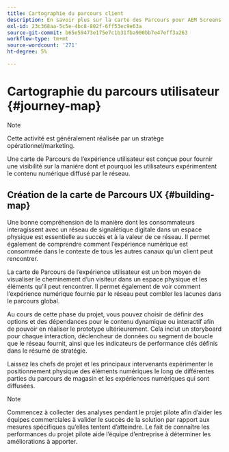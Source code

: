 ```yaml
---
title: Cartographie du parcours client
description: En savoir plus sur la carte des Parcours pour AEM Screens.
exl-id: 23c368aa-5c5e-4bc8-802f-6ff53ec9e63a
source-git-commit: b65e59473e175e7c1b31fba900bb7e47eff3a263
workflow-type: tm+mt
source-wordcount: '271'
ht-degree: 5%

---
```


# Cartographie du parcours utilisateur {#journey-map}

>[!NOTE]
>
>Cette activité est généralement réalisée par un stratège opérationnel/marketing.

Une carte de Parcours de l’expérience utilisateur est conçue pour fournir une visibilité sur la manière dont et pourquoi les utilisateurs expérimentent le contenu numérique diffusé par le réseau.

## Création de la carte de Parcours UX {#building-map}

Une bonne compréhension de la manière dont les consommateurs interagissent avec un réseau de signalétique digitale dans un espace physique est essentielle au succès et à la valeur de ce réseau. Il permet également de comprendre comment l’expérience numérique est consommée dans le contexte de tous les autres canaux qu’un client peut rencontrer.

La carte de Parcours de l’expérience utilisateur est un bon moyen de visualiser le cheminement d’un visiteur dans un espace physique et les éléments qu’il peut rencontrer. Il permet également de voir comment l’expérience numérique fournie par le réseau peut combler les lacunes dans le parcours global.

Au cours de cette phase du projet, vous pouvez choisir de définir des options et des dépendances pour le contenu dynamique ou interactif afin de pouvoir en réaliser le prototype ultérieurement. Cela inclut un storyboard pour chaque interaction, déclencheur de données ou segment de boucle que le réseau fournit, ainsi que les indicateurs de performance clés définis dans le résumé de stratégie.

Laissez les chefs de projet et les principaux intervenants expérimenter le positionnement physique des éléments numériques le long de différentes parties du parcours de magasin et les expériences numériques qui sont diffusées.

>[!NOTE]
> Commencez à collecter des analyses pendant le projet pilote afin d’aider les équipes commerciales à valider le succès de la solution par rapport aux mesures spécifiques qu’elles tentent d’atteindre. Le fait de connaître les performances du projet pilote aide l’équipe d’entreprise à déterminer les améliorations à apporter.

